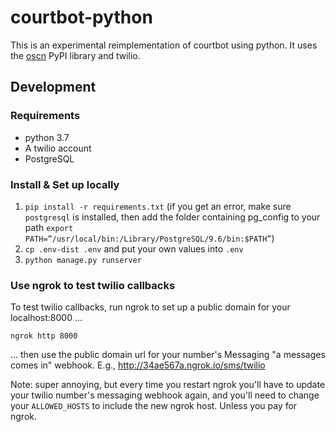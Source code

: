 # courtbot-python
This is an experimental reimplementation of courtbot using python. It uses the
[oscn](https://pypi.org/project/oscn/) PyPI library and twilio.

## Development
### Requirements
* python 3.7
* A twilio account
* PostgreSQL

### Install & Set up locally
1. `pip install -r requirements.txt` (if you get an error, make sure `postgresql` is installed, then add the folder containing pg_config to your path `export PATH=”/usr/local/bin:/Library/PostgreSQL/9.6/bin:$PATH”`)
2. `cp .env-dist .env` and put your own values into `.env`
3. `python manage.py runserver`


### Use ngrok to test twilio callbacks
To test twilio callbacks, run ngrok to set up a public domain for your
localhost:8000 ...

`ngrok http 8000`

... then use the public domain url for your number's Messaging "a messages
comes in" webhook. E.g., http://34ae567a.ngrok.io/sms/twilio

Note: super annoying, but every time you restart ngrok you'll have to update
your twilio number's messaging webhook again, and you'll need to change your
`ALLOWED_HOSTS` to include the new ngrok host.  Unless you pay for ngrok.
